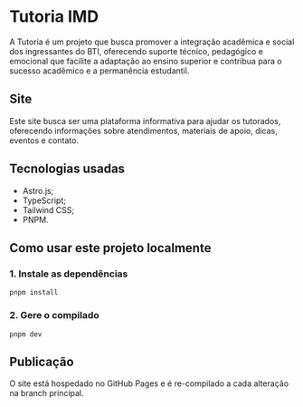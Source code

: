 # Tutoria IMD

A Tutoria é um projeto que busca promover a integração acadêmica e social dos ingressantes do BTI, oferecendo suporte técnico, pedagógico e emocional que facilite a adaptação ao ensino superior e contribua para o sucesso acadêmico e a permanência estudantil.

## Site

Este site busca ser uma plataforma informativa para ajudar os tutorados, oferecendo informações sobre atendimentos, materiais de apoio, dicas, eventos e contato.

## Tecnologias usadas

- Astro.js;
- TypeScript;
- Tailwind CSS;
- PNPM.

## Como usar este projeto localmente

### 1. Instale as dependências

```
pnpm install
```

### 2. Gere o compilado

```
pnpm dev
```

## Publicação

O site está hospedado no GitHub Pages e é re-compilado a cada alteração na branch principal.
